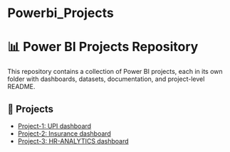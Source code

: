 # Powerbi_Projects
# 📊 Power BI Projects Repository

This repository contains a collection of Power BI projects, each in its own folder with dashboards, datasets, documentation, and project-level README.

## 🔗 Projects

- [Project-1: UPI dashboard](./Project-1)
- [Project-2: Insurance dashboard](./Project-2)
- [Project-3: HR-ANALYTICS dashboard](./Project-3)
